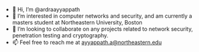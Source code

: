 - 👋 Hi, I’m @ardraayyappath
- 👀 I’m interested in computer networks and security, and am currently a masters student at Northeastern University, Boston
- 💞️ I’m looking to collaborate on any projects related to network security, penetration testing and cryptography.
- 📫 Feel free to reach me at ayyappath.a@northeastern.edu

 
